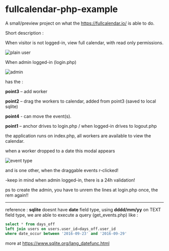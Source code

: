 # fullcalendar-php-example

A small/preview project on what the https://fullcalendar.io/ is able to do.

Short description :

When visitor is not logged-in, view full calendar, with read only permissions. 

![plain user](http://www.pipiscrew.com/wp-content/uploads/2016/09/fcalendar2.jpg)

When admin logged-in (login.php) 

![admin](http://www.pipiscrew.com/wp-content/uploads/2016/09/fcalendar1.jpg)

has the :

**point3** – add worker

**point2** – drag the workers to calendar, added from point3 (saved to local sqlite)

**point4** - can move the event(s).

**point1** – anchor drives to login.php / when logged-in drives to logout.php


the application runs on index.php, all workers are available to view the calendar.

when a worker dropped to a date this modal appears 

![event type](http://www.pipiscrew.com/wp-content/uploads/2016/09/fcalendar3.png)

and is one other, when the draggable events r-clicked!




-keep in mind when admin logged-in, there is a 24h validation!

ps to create the admin, you have to unrem the lines at login.php once, the rem again!!


___



reference :
**sqlite** doesnt have **date** field type, using **dddd/mm/yy** on TEXT field type, we are able to execute a query (get_events.php) like :
```sql
select * from days_off 
left join users on users.user_id=days_off.user_id
where date_occur between '2016-09-23' and '2016-09-29'
```
more at https://www.sqlite.org/lang_datefunc.html
